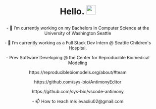 # <p align="center"> Hello. <img src="https://raw.githubusercontent.com/MartinHeinz/MartinHeinz/master/wave.gif" width="30px"> </p>

<!--
**evaliu2002/evaliu2002** is a ✨ _special_ ✨ repository because its `README.md` (this file) appears on your GitHub profile.
-->

<!-- Here are some ideas to get you started:
 -->
 
<p align="center"> - 🔭 I’m currently working on my Bachelors in Computer Science at the University of Washington Seattle </p>
<p align="center"> - 🌱 I’m currently working as a Full Stack Dev Intern @ Seattle Children's Hospital. </p>

<p align="center"> - Prev Software Developing @ the Center for Reproducible Biomedical Modeling <p>
<p align="center"> https://reproduciblebiomodels.org/about/#team </p>
<p align="center"> https://github.com/sys-bio/AntimonyEditor </p>
<p align="center"> https://github.com/sys-bio/vscode-antimony </p>

<p align="center"> - 📫 How to reach me: evaxliu02@gmail.com </p>
